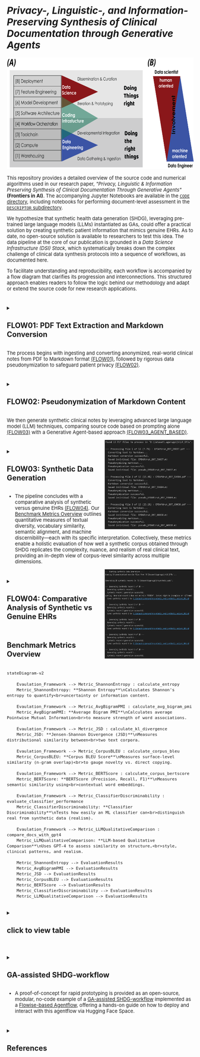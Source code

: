 <span style="font-size: 13px;">

# *Privacy-, Linguistic-, and Information-Preserving Synthesis of Clinical Documentation through Generative Agents*

<p align="center">
  <img width="600" height="300" src="./FIGs/FIG01AB.png">
</p>

This repository provides a detailed overview of the source code and numerical algorithms used in our research paper, *"Privacy, Linguistic & Information Preserving Synthesis of Clinical Documentation Through Generative Agents"* **(Frontiers in AI)**. The accompanying Jupyter Notebooks are available in the [`CODE` directory](https://github.com/HR-DataLab-Healthcare/RESEARCH_SUPPORT/tree/main/PROJECTS/Generative_Agent_based_Data-Synthesis/CODE), including notebooks for performing document-level assessment in the [`DESCRIPTOR` subdirectory](https://github.com/HR-DataLab-Healthcare/RESEARCH_SUPPORT/tree/main/PROJECTS/Generative_Agent_based_Data-Synthesis/CODE/DESCRIPTOR).    
  
We hypothesize that synthetic health data generation (SHDG), leveraging pre-trained large language models (LLMs) instantiated as GAs, could offer a practical solution by creating synthetic patient information that mimics genuine EHRs. As to date, no open-source solution is available to researchers to test this idea. The data pipeline at the core of our publication is grounded in a *Data Science Infrastructure (DSI) Stack*, which systematically breaks down the complex challenge of clinical data synthesis protocols into a sequence of workflows, as documented here.  

To facilitate understanding and reproducibility, each workflow is accompanied by a flow diagram that clarifies its progression and interconnections. This structured approach enables readers to follow the logic behind our methodology and adapt or extend the source code for new research applications.  
  
#

<details>
<summary><h2><strong>FLOW01: PDF Text Extraction and Markdown Conversion</strong></h2></summary>

 ```mermaid 

  stateDiagram-v2
  Initialize_Process: Initialize Azure OpenAI client and paths

  Initialize_Process --> Find_PDFs_In_Directory
  Find_PDFs_In_Directory: Scan PDF_DIRECTORY_PATH

  Find_PDFs_In_Directory --> Process_Next_PDF_Decision
  state Process_Next_PDF_Decision <<choice>>
  Process_Next_PDF_Decision --> Extract_Text_From_PDF : [PDF available]
  Process_Next_PDF_Decision --> End_Process : [No more PDFs]

  Extract_Text_From_PDF: Call extract_text_from_pdf()
  Extract_Text_From_PDF --> Text_Extraction_Check
  state Text_Extraction_Check <<choice>>
  Text_Extraction_Check --> Convert_Text_To_Markdown : [Extraction Succeeded]
  Text_Extraction_Check --> Log_Extraction_Error : [Extraction Failed]

  Log_Extraction_Error: Log PDF reading error
  Log_Extraction_Error --> Process_Next_PDF_Decision

  Convert_Text_To_Markdown: Call convert_text_to_markdown()
  Convert_Text_To_Markdown --> Markdown_Conversion_Check
  state Markdown_Conversion_Check <<choice>>
  Markdown_Conversion_Check --> Save_Single_Markdown_File : [Conversion Succeeded]
  Markdown_Conversion_Check --> Log_Conversion_Error : [Conversion Failed]

  Log_Conversion_Error: Log API or conversion error
  Log_Conversion_Error --> Process_Next_PDF_Decision

  Save_Single_Markdown_File: Call save_single_markdown_file()
  Save_Single_Markdown_File --> File_Save_Check
  state File_Save_Check <<choice>>
  File_Save_Check --> Log_Success : [Save Succeeded]
  File_Save_Check --> Log_Save_Error : [Save Failed]

  Log_Save_Error: Log file writing error
  Log_Save_Error --> Process_Next_PDF_Decision

  Log_Success: Log successful processing for the PDF
  Log_Success --> Process_Next_PDF_Decision

  End_Process --> [*]

 ```


  Shown is the flow used for transforming raw PDF documents into a structured Markdown format. This conversion makes the textual content more amenable to subsequent processing, such as pseudonymization and analysis. The process leverages an AI model for intelligent structuring of the extracted text.

  * **Purpose:** 
    *   To systematically extract all readable text content from a collection of PDF files and then convert this raw text into well-structured Markdown. 
    *   The conversion aims to preserve or infer document elements like headings, lists, and paragraphs, utilizing the capabilities of an Azure OpenAI GPT-4.1 model.

  * **Key Code Components:**

    *  **`extract_text_from_pdf(pdf_path)`**:
        *   **Library Used:** `PyMuPDF (fitz)`
        *   **Functionality:**
            *   Opens a PDF file specified by `pdf_path`.
            *   Iterates through each page of the PDF.
            *   Extracts plain text from each page using `page.get_text("text")`.
            *   Concatenates the text from all pages, adding a double newline (`\n\n`) as a separator between page contents.
            *   Includes basic error handling to catch and report issues during PDF reading, returning `None` if an error occurs.

    *  **`convert_text_to_markdown(text_content, pdf_filename)`**:
        *   **Library Used:** `openai` (for Azure OpenAI)
        *   **Functionality:**
            *   Takes the raw `text_content` (extracted from a PDF) and the original `pdf_filename` (for context in prompts) as input.
            *   If `text_content` is empty, it returns `None`.
            *   Constructs a request to the Azure OpenAI API using the initialized `client` object.
            *   **AI Model Invocation:**
                *   Uses the deployment specified by `AZURE_OPENAI_DEPLOYMENT_NAME` (e.g., "GPT4.1").
                *   Sends a chat completion request with:
                    *   A `system_prompt` instructing the AI to act as an assistant specialized in converting raw text to well-structured Markdown, emphasizing retention of meaning, structure, and technical details without adding conversational fluff.
                    *   A `user_prompt` that includes the `text_content` and `pdf_filename`, asking the AI to convert the text to Markdown, paying attention to potential structural elements (headings, lists, paragraphs) and to output *only* the Markdown content.
                    *   `temperature` is set to `0.2` for more deterministic and factual output.
                    *   `max_tokens` is set to `24000` to accommodate potentially large documents.
            *   Extracts the AI-generated Markdown from the API response.
            *   Includes error handling for the API call, printing an error message and returning `None` if the conversion fails.

    *  **`save_single_markdown_file(markdown_content, output_path)`**:
        *   **Library Used:** `os` (for path manipulation, though file I/O is standard Python)
        *   **Functionality:**
            *   A utility function that takes the generated `markdown_content` string and an `output_path`.
            *   Writes the `markdown_content` to the specified `output_path` using UTF-8 encoding.
            *   Includes basic error handling for file writing operations.

  * **Inputs:**

    *   A collection of original PDF files located in the directory specified by the `PDF_DIRECTORY_PATH` variable.
    *   Azure OpenAI Service Configuration:
        *   `AZURE_OPENAI_ENDPOINT`: The endpoint URL for your Azure OpenAI service.
        *   `AZURE_OPENAI_API_KEY`: Your Azure OpenAI API key (Note: This is a sensitive credential and should be managed securely, not hardcoded directly for production or shared repositories).
        *   `AZURE_OPENAI_DEPLOYMENT_NAME`: The specific deployment name of your model in Azure OpenAI Studio (e.g., "GPT4.1").
        *   `API_VERSION`: The API version for the Azure OpenAI service (e.g., "2024-12-01-preview").
    *   An initialized `AzureOpenAI` client object, configured with the above credentials.

* **Outputs:**

    *   Individual Markdown files, where each file corresponds to an input PDF.
    *   These Markdown files are named `[original_filename_without_extension].md` (e.g., `report1.pdf` becomes `report1.md`).
    *   The output Markdown files are saved directly within the `PDF_DIRECTORY_PATH`.

* **Configuration Variables Used:**

  *   `PDF_DIRECTORY_PATH`: String specifying the absolute or relative path to the directory containing the input PDF files.
  *   `AZURE_OPENAI_ENDPOINT`, `AZURE_OPENAI_API_KEY`, `AZURE_OPENAI_DEPLOYMENT_NAME`, `API_VERSION`: As described under "Inputs".
  *   Prompts within `convert_text_to_markdown`:
      *   `system_prompt`: Defines the AI's role and general output requirements.
      *   `user_prompt`: Provides the specific text and instructions for the conversion task.

* **Workflow Summary:**

    * The main execution block iterates through each PDF file found in `PDF_DIRECTORY_PATH`. 
    * For each PDF:
        - Text is extracted using `extract_text_from_pdf`.
        - If text extraction is successful, the text is passed to `convert_text_to_markdown`.
        - If Markdown conversion is successful, the resulting Markdown content is saved as an individual `.md` file using `save_single_markdown_file`.
        -Progress and any errors are logged to the console.

  </details>

The process begins with ingesting and converting anonymized, real-world clinical notes from PDF to Markdown format [(FLOW01)](https://github.com/HR-DataLab-Healthcare/RESEARCH_SUPPORT/blob/main/PROJECTS/Generative_Agent_based_Data-Synthesis/CODE/FLOW01%2BFLOW02.ipynb), followed by rigorous data pseudonymization to safeguard patient privacy [(FLOW02)](https://github.com/HR-DataLab-Healthcare/RESEARCH_SUPPORT/blob/main/PROJECTS/Generative_Agent_based_Data-Synthesis/CODE/FLOW01%2BFLOW02.ipynb).   
#

<details>
  <summary><h2><strong>FLOW02: Pseudonymization of Markdown Content</strong></h2></summary>


 ```mermaid 

stateDiagram-v2
    Initialize_Process: Initialize Script & Azure OpenAI Client
    Initialize_Process --> Find_Markdown_Files

    Find_Markdown_Files: Scan PDF_DIRECTORY_PATH for .md files (from Stage 1)
    Find_Markdown_Files --> Process_Next_Markdown_Decision
    state Process_Next_Markdown_Decision <<choice>>
        Process_Next_Markdown_Decision --> Read_Markdown_Content : [Markdown file available]
        Process_Next_Markdown_Decision --> End_Pseudonymization_Process : [No more Markdown files]

    Read_Markdown_Content: Read content of current Markdown file
    Read_Markdown_Content --> Call_Pseudonymize_Markdown

    Call_Pseudonymize_Markdown: pseudonymize_markdown(content, filename)
    Call_Pseudonymize_Markdown --> Pseudonymization_Check
    state Pseudonymization_Check <<choice>>
        Pseudonymization_Check --> Save_Pseudonymized_File : [AI returns pseudonymized content]
        Pseudonymization_Check --> Log_Pseudonymization_Error : [AI fails or content empty]

    Log_Pseudonymization_Error: Log API error or empty content
    Log_Pseudonymization_Error --> Collect_Content_For_Combined_File_Error_Path
    Collect_Content_For_Combined_File_Error_Path: (No content to add)
    Collect_Content_For_Combined_File_Error_Path --> Process_Next_Markdown_Decision

    Save_Pseudonymized_File: save_single_markdown_file(pseudo_content, output_path)
    Save_Pseudonymized_File --> File_Save_Check
    state File_Save_Check <<choice>>
        File_Save_Check --> Log_Save_Success : [Save Succeeded]
        File_Save_Check --> Log_Save_Error : [Save Failed]

    Log_Save_Error: Log file writing error
    Log_Save_Error --> Collect_Content_For_Combined_File_Save_Error_Path
    Collect_Content_For_Combined_File_Save_Error_Path: (No content to add)
    Collect_Content_For_Combined_File_Save_Error_Path --> Process_Next_Markdown_Decision

    Log_Save_Success: Log successful pseudonymization and save
    Log_Save_Success --> Collect_Content_For_Combined_File
    Collect_Content_For_Combined_File: Add pseudonymized content to list for combined file
    Collect_Content_For_Combined_File --> Process_Next_Markdown_Decision

    End_Pseudonymization_Process: (Individual files processed, combined file creation follows)
    End_Pseudonymization_Process --> [*]

 ```

<br> 

  Shown is the workflow used to protect patient privacy. It utilizes Markdown files to identify and replace personal identifiers, specifically names, with realistic-sounding pseudonyms. This creates a safer dataset for subsequent tasks, such as training generative models or sharing example data, while aiming to preserve the original document structure and all other content.

  *  **Purpose:**
        * To automatically replace privacy-sensitive information, focusing on person names (e.g., patients, doctors, staff, family members), with plausible, fabricated pseudonyms. 
        * This process is performed using an Azure OpenAI model, with strict instructions to *only* modify names and meticulously preserve the original Markdown formatting and all other textual content.

  *   **Key Code Components:**
      *   **`pseudonymize_markdown(markdown_content, pdf_filename)`**:
          *   **Library Used:** `openai` (for Azure OpenAI).
          *   **Functionality:**
              *   Accepts the `markdown_content` (from Stage 1) and the original `pdf_filename` (for logging/context) as input.
              *   Returns `None` if the input `markdown_content` is empty.
              *   Constructs a `pseudo_user_prompt` that combines the input `markdown_content` with explicit instructions to replace only person names and maintain Markdown integrity.
              *   **AI Model Invocation (Azure OpenAI):**
                  *   Uses the same initialized `client` object and `AZURE_OPENAI_DEPLOYMENT_NAME` (e.g., "GPT4.1") as in Stage 1.
                  *   Sends a chat completion request with:
                      *   The `PSEUDO_SYSTEM_MESSAGE_CONTENT` (see Configuration below) which strictly defines the AI's role and constraints.
                      *   The constructed `pseudo_user_prompt` containing the actual Markdown text and task instructions.
                      *   `temperature` set to `0.2` to encourage deterministic and rule-abiding output.
                      *   `max_tokens` set to `24000` (or a similar appropriate value) to handle the full document.
                  *   Extracts the pseudonymized Markdown text from the AI's response.
                  *   Includes error handling for the API call, printing an error message and returning `None` if pseudonymization fails.
      *   **`save_single_markdown_file(markdown_content, output_path)`**:
          *   This is the same helper function reused from Stage 1.
          *   It saves the pseudonymized Markdown content to a new file, typically prefixed with "pseudo_".

  *   **Inputs:**
      *   Individual Markdown files (`[original_filename].md`) generated in Stage 1, located in `PDF_DIRECTORY_PATH`.
      *   Azure OpenAI Service Configuration:
          *   `AZURE_OPENAI_ENDPOINT`: The endpoint URL for your Azure OpenAI service.
          *   `AZURE_OPENAI_DEPLOYMENT_NAME`: The specific deployment name of your model (e.g., "GPT4.1").
          *   `API_VERSION`: The API version for the Azure OpenAI service.
          *   *(API Key is configured in the environment or client initialization but not detailed here for security).*
      *   An initialized `AzureOpenAI` client object.

  *   **Outputs:**
      *   Individual pseudonymized Markdown files.
      *   Naming convention: `pseudo_[original_filename_without_extension].md` (e.g., `pseudo_report1.md`).
      *   These files are saved within the same `PDF_DIRECTORY_PATH`.

  *   **Configuration Variables Used:**
      *   `PDF_DIRECTORY_PATH`: Path to the directory containing the Markdown files.
      *   Azure OpenAI parameters: `AZURE_OPENAI_ENDPOINT`, `AZURE_OPENAI_DEPLOYMENT_NAME`, `API_VERSION`.
      *   **`PSEUDO_SYSTEM_MESSAGE_CONTENT`**:
          ```
          "Vervang in de aangeleverde tekst uitsluitend de persoonsnamen (zoals patiëntnamen, namen van artsen, medewerkers, familieleden, etc.) door realistische, verzonnen pseudoniemen. Zorg ervoor dat de originele markdown opmaak van de tekst volledig behouden blijft. Geef als antwoord *alleen* de aangepaste tekst terug, zonder enige uitleg of extra commentaar."
          ```
          *(Translation: "In the provided text, replace only personal names (such as patient names, names of doctors, employees, family members, etc.) with realistic, fabricated pseudonyms. Ensure that the original markdown formatting of the text is fully preserved. Return *only* the modified text as the answer, without any explanation or extra commentary.")*
      *   **`PRIVACY_CATEGORIES`** (primarily for contextual understanding and potential future use in prompt refinement, though the current system prompt is highly specific to names):
          ```python
          PRIVACY_CATEGORIES = [
              "Persoonsnamen (patiënt, arts, etc.)",
              "Adressen",
              "Telefoonnummers",
              "E-mailadressen",
              "Geboortedata",
              "Burgerservicenummer (BSN) of andere ID-nummers",
              "Medische klachten, symptomen of diagnoses",
              "Medische behandelingen, medicatie of procedures",
              "Verzekeringsgegevens",
              "Financiële gegevens",
              "Andere direct identificeerbare persoonlijke informatie"
          ]
          ```

*  **Workflow Summary:**
    
    * The main script iterates through each Markdown file (produced in Stage 1) found in `PDF_DIRECTORY_PATH`. 
    * For each Markdown file:
        - The content of the Markdown file is read.
        - This content is passed to the `pseudonymize_markdown` function.
        - If the AI successfully returns pseudonymized content: <br>
        The `save_single_markdown_file` function saves this modified content to a new file, prefixed with `pseudo_`.
        - Progress and any errors encountered during the API call or file operations are logged to the console.
        - The script also collects all pseudonymized content to later create a combined pseudonymized Markdown file.
</details>

We then generate synthetic clinical notes by leveraging advanced large language model (LLM) techniques, comparing source code based on prompting alone [(FLOW03)](https://github.com/HR-DataLab-Healthcare/RESEARCH_SUPPORT/blob/main/PROJECTS/Generative_Agent_based_Data-Synthesis/CODE/FLOW03.ipynb) with a Generative Agent-based approach [(FLOW03_AGENT_BASED)](https://github.com/HR-DataLab-Healthcare/RESEARCH_SUPPORT/blob/main/PROJECTS/Generative_Agent_based_Data-Synthesis/CODE/FLOW03_OPENAI_AGENT_VERSION.ipynb).     
  
<img align="right" width="240" height="240" src="./FIGs/OUPUT_1%2B2.png">

#

  <details>
  <summary><h2><strong>FLOW03: Synthetic Data Generation</strong></h2></summary>

```mermaid

stateDiagram-v2
    Initialize_Script: Configure Azure Client, Paths, NUM_SYNTHETIC_RECORDS

    Initialize_Script --> Check_Pseudonymized_Directory
    state Check_Pseudonymized_Directory <<choice>>
        Check_Pseudonymized_Directory --> Load_Pseudonymized_Examples : [PSEUDO_MD_DIRECTORY_PATH Exists]
        Check_Pseudonymized_Directory --> Error_Exit_No_Directory : [Path Not Found]
        Error_Exit_No_Directory --> [*]

    Load_Pseudonymized_Examples: Call load_pseudonymized_examples()
    Load_Pseudonymized_Examples --> Example_Content_Available_Check
    state Example_Content_Available_Check <<choice>>
        Example_Content_Available_Check --> Begin_Generation_Loop : [Examples Loaded or Warning Issued if Empty]

    Begin_Generation_Loop: Loop record_num from 1 to NUM_SYNTHETIC_RECORDS_TO_GENERATE

    Begin_Generation_Loop --> Generate_Single_Record : [record_num <= NUM_SYNTHETIC_RECORDS]
    Begin_Generation_Loop --> Finalize_Process : [All records attempted]

    Generate_Single_Record: Call generate_synthetic_record(client, loaded_examples, record_num)
    Generate_Single_Record --> Generation_Outcome
    state Generation_Outcome <<choice>>
        Generation_Outcome --> Validate_Generated_Content : [Generation Succeeded (content returned)]
        Generation_Outcome --> Log_Generation_Failure : [Generation Failed (None returned)]

    Log_Generation_Failure: Print error for current record
    Log_Generation_Failure --> Begin_Generation_Loop


    Validate_Generated_Content: Check if generated content ends with "FINISH"
    Validate_Generated_Content --> Save_Synthetic_Record : [Validation OK or Warning Issued]

    Save_Synthetic_Record: Call save_synthetic_record(content, output_dir, record_num)
    Save_Synthetic_Record --> Save_Outcome
    state Save_Outcome <<choice>>
        Save_Outcome --> Log_Save_Success : [Save Succeeded]
        Save_Outcome --> Log_Save_Failure : [Save Failed]

    Log_Save_Success: Print success for current record
    Log_Save_Success --> Begin_Generation_Loop

    Log_Save_Failure: Print error for current record save
    Log_Save_Failure --> Begin_Generation_Loop

    Finalize_Process: Print overall completion message
    Finalize_Process --> [*]

```

<br>

Shown is the workflow used to generate synthetic EHRs. It uses a two-tiered prompting strategy:  *Supervisor prompts set overall structure and standards*, while *Worker prompts provide case-specific instructions*.  In doing so, the GPT-4.1 LLM is directed to produce synthetic EHRs that are not only realistic and coherent but also consistently formatted and effectively anonymized. This approach is designed to create valuable data for research and development purposes without compromising the privacy of real patient information.



  *  **Purpose:**
        * The workflow leverages Azure OpenAI GPT-4.1 LLM to generate artificial EHRs These synthetic dossiers are modeled after a set of previously pseudonymized real-world EHRs, aiming to produce realistic and coherent patient records for physiotherapy, specifically focusing on low back pain cases. 
        * The generation process is guided by detailed prompts and example data to ensure the quality and relevance of the output.

   
            *  **Supervisor Instructions (`system_prompt`):**
                *   This prompt sets the **overall context and persona** for the LLM. It's like a high-level directive from a supervisor to an expert worker.
                *   It instructs the LLM to act as an "experienced physiotherapist" tasked with generating "realistic, complete, and coherent Electronic Patient Dossiers (EPDs) in Dutch."
                *   It establishes the **methodology** (ICF framework, KNGF guidelines for low back pain) and **constraints** (use anonymized information, expert guidance).
                *   Crucially, it includes the instruction: "**Produce ONLY the requested patient dossier and nothing else.**" This primes the LLM to focus solely on the EPD generation.

            *  **Worker Instructions (`user_prompt`):**
                *   This prompt provides the **specific, detailed, step-by-step instructions** for the *current* generation task. It's akin to a detailed work order given to the worker by the supervisor.
                *   It reiterates the task (generate *one* EPD for low back pain) and provides a comprehensive list of **required sections and their content** (Anamnese, ICF Diagnosis, Treatment Goals, Treatment Plan, SOEP Notes).
                *   It specifies **language, style, and formatting requirements** (professional Dutch, expand abbreviations, realistic tone).
                *   It incorporates the `example_markdown_content` to provide concrete examples of structure and quality, while explicitly demanding a **new and unique** case.  

            * Interaction with the LLM 

                - Both the `system_prompt` (Supervisor) and `user_prompt` (Worker) are sent to the Azure OpenAI GPT-4.1 model in each API call.  
                    - The `system_prompt` defines the model's role and core behavior.  
                    - The `user_prompt` gives specific, task-oriented instructions for the current dossier. 

                - LLM responds by reconciling both roles The model reads the Supervisor’s persistent context and the Worker’s current, task-specific instructions. It combines these to produce output that meets overall standards *and* immediate requirements.

                - *loop for each dossier:* For each new dossier, the Worker’s prompt can be refreshed or customized, while the Supervisor’s rules persist. This ensures that every record is unique but still adheres to clinical and structural consistency.

            - *"FINISH" signals collaborative task completion:* The dossier must end with the "FINISH" string, confirming that the LLM has followed Supervisor and Worker instructions all the way through.  
            
            This **iterative, collaborative interaction** ensures that synthetic dossiers are both reliably structured (thanks to the Supervisor) and tailored to the specific requirements or examples of each record (thanks to the Worker), ending only when all steps are *FINISH*ed.  
*   **Key Code Components:**
    *   [`load_pseudonymized_examples(directory_path)`](d:\OneDrive%20-%20Hogeschool%20Rotterdam\1_CURRENT_CODE\DE_IDENTIFY\EPD_DATA_SYNTHESIZER_GPT4.1_V01.ipynb):
        *   Finds all files matching `pseudo_*.md` in the given `directory_path`.
        *   Reads the content of each found file.
        *   Formats the combined content with clear separators (`--- BEGIN VOORBEELD DOSSIER: ... ---`, `--- EINDE VOORBEELD DOSSIER ---`) to help the AI distinguish individual examples.
        *   Returns a single string containing all example content, or an empty string with a warning if no examples are found.
    *   [`generate_synthetic_record(client, example_markdown_content, record_number)`](d:\OneDrive%20-%20Hogeschool%20Rotterdam\1_CURRENT_CODE\DE_IDENTIFY\EPD_DATA_SYNTHESIZER_GPT4.1_V01.ipynb):
        *   **Prompts:** This function defines two key prompts to guide the AI, simulating a Supervisor-Worker interaction:
            *   **`system_prompt` (Supervisor Instructions):** Sets the AI's core **persona** and **overall task**. It instructs the AI to act as an **experienced physiotherapist** generating realistic Dutch EPDs. It establishes the **context** (using anonymized info, expert guidance), **methodology** (applying ICF framework, following KNGF low back pain guidelines), and a crucial **constraint** (produce *only* the requested patient dossier). This acts like a high-level directive from a supervisor.
            *   **`user_prompt` (Worker Instructions):** Provides the **specific, detailed, step-by-step instructions** for the *current* generation task. This acts like the specific work order given to the worker. It details:
                *   **Task Focus:** Generate *one* complete, realistic EPD *only* for low back pain (acute, subacute, or chronic). Explicitly forbids other conditions.
                *   **Required Structure and Content (in order):**
                    1.  **Anamnese Summary:** Specifies content (history, impact, coping, context), style (narrative, professional Dutch), and requirement (classify pain duration).
                    2.  **ICF-based Diagnosis:** Lists all mandatory components (impairments, limitations, restrictions, personal/environmental factors, risk factors, reformulated help request).
                    3.  **Treatment Goals:** Mandates SMART, patient-centered, functional goals (what the patient wants to do), clarifies role of clinical scores (support, not the goal itself), and requires a target date.
                    4.  **Treatment Plan:** Requires description of interventions and rationale, based on KNGF guidelines and goals.
                    5.  **SOEP Progress Notes:** Sets quantity (3-8 notes), format (full SOEP per session), and content requirements (show progression/changes, clinical reasoning).
                    6.  **Language/Style:** Demands professional Dutch, expansion of abbreviations, and realistic tone matching examples.
                *   **Example Guidance:** Injects the `example_markdown_content` as a reference for structure, style, and detail, while explicitly demanding a **new and unique** case.  
                *   **Output Specification:** Instructs the AI to generate *only* the dossier content, starting with the anamnese and ending precisely with the word "FINISH". Re-emphasizes adherence to *all* instructions.
        *   **API Call:** Calls the `client.chat.completions.create` method with the system ("Supervisor") and user ("Worker") prompts, the specified model ([`AZURE_OPENAI_DEPLOYMENT_NAME`](d:\OneDrive%20-%20Hogeschool%20Rotterdam\1_CURRENT_CODE\DE_IDENTIFY\EPD_DATA_SYNTHESIZER_GPT4.1_V01.ipynb)), a higher `temperature` (0.8) for creativity, and sufficient `max_tokens` (8000).
        *   **Error Handling:** Catches potential API errors and returns the generated text content or `None` on failure.
    *   [`save_synthetic_record(synthetic_content, output_dir, record_number)`](d:\OneDrive%20-%20Hogeschool%20Rotterdam\1_CURRENT_CODE\DE_IDENTIFY\EPD_DATA_SYNTHESIZER_GPT4.1_V01.ipynb):
        *   Ensures the specified `output_dir` exists, creating it if necessary.
        *   Constructs a filename like `synthetic_patient_001.md` (using zero-padding for sorting).
        *   Writes the provided `synthetic_content` to the file using UTF-8 encoding.
        *   Handles potential file writing errors.

    *   [`load_pseudonymized_examples(directory_path)`](d:\OneDrive%20-%20Hogeschool%20Rotterdam\1_CURRENT_CODE\DE_IDENTIFY\EPD_DATA_SYNTHESIZER_GPT4.1_V01.ipynb):
        *   Finds all files matching `pseudo_*.md` in the given `directory_path`.
        *   Reads the content of each found file.
        *   Formats the combined content with clear separators (`--- BEGIN VOORBEELD DOSSIER: ... ---`, `--- EINDE VOORBEELD DOSSIER ---`) to help the AI distinguish individual examples.
        *   Returns a single string containing all example content, or an empty string with a warning if no examples are found.
    *   [`generate_synthetic_record(client, example_markdown_content, record_number)`](d:\OneDrive%20-%20Hogeschool%20Rotterdam\1_CURRENT_CODE\DE_IDENTIFY\EPD_DATA_SYNTHESIZER_GPT4.1_V01.ipynb):
        *   **Prompts:** This function defines two key prompts to guide the AI:
            *   **`system_prompt`**: Sets the AI's persona and overall task. It instructs the AI to act as a physiotherapist generating realistic Dutch EPDs based on anonymized information and expert guidance, specifically using the ICF framework and KNGF guidelines for low back pain, and to only output the requested dossier.
            *   **`user_prompt`**: Provides detailed instructions for generating *one* specific EPD. It specifies:
                *   **Condition Focus:** Generate only for acute, subacute, or chronic low back pain.
                *   **Required Sections (in order):**
                    1.  **Anamnese Summary:** Concise narrative of history, impact, coping, context; professional Dutch; specify duration (acute/subacute/chronic).
                    2.  **ICF-based Diagnosis:** Include impairments, activity limitations, participation restrictions, personal factors, environmental factors, risk/prognostic factors, and a reformulation of the patient's request for help.
                    3.  **Treatment Goals:** SMART, patient-centered, functional goals (what the patient wants to do again); clinical scores (PSK, NRS, ODI) can be used as criteria but aren't the goal itself; specify target date.
                    4.  **Treatment Plan:** Describe interventions (manual therapy, exercise, education, etc.) and rationale, based on KNGF guidelines and goals.
                    5.  **SOEP Progress Notes:** 3 to 8 separate notes (one per session) using the full SOEP format (Subjective, Objective, Evaluation, Plan); show realistic progression/stagnation/adjustments over time.
                    6.  **Language/Style:** Professional, natural Dutch; expand common abbreviations (PSK, LWK); realistic and varied tone matching examples.
                *   **Example Usage:** Explicitly includes the loaded `example_markdown_content` as a reference for structure, style, language, and detail, while demanding a completely new and unique case.
                *   **Output Format:** Generate *only* the dossier content, starting with the anamnese and ending precisely with the word "FINISH". Ensure all requested parts and instructions are followed.
        *   **API Call:** Calls the `client.chat.completions.create` method with the system and user prompts, the specified model ([`AZURE_OPENAI_DEPLOYMENT_NAME`](d:\OneDrive%20-%20Hogeschool%20Rotterdam\1_CURRENT_CODE\DE_IDENTIFY\EPD_DATA_SYNTHESIZER_GPT4.1_V01.ipynb)), a higher `temperature` (0.8) for creativity, and sufficient `max_tokens` (8000) for a potentially long record.
        *   **Error Handling:** Catches potential API errors and returns the generated text content or `None` on failure.
    *   [`save_synthetic_record(synthetic_content, output_dir, record_number)`](d:\OneDrive%20-%20Hogeschool%20Rotterdam\1_CURRENT_CODE\DE_IDENTIFY\EPD_DATA_SYNTHESIZER_GPT4.1_V01.ipynb):
        *   Ensures the specified `output_dir` exists, creating it if necessary.
        *   Constructs a filename like `synthetic_patient_001.md` (using zero-padding for sorting).
        *   Writes the provided `synthetic_content` to the file using UTF-8 encoding.
        *   Handles potential file writing errors.


*   **Inputs:**
    *   Pseudonymized Markdown files (`pseudo_*.md`) located in [`PSEUDO_MD_DIRECTORY_PATH`](d:\OneDrive%20-%20Hogeschool%20Rotterdam\1_CURRENT_CODE\DE_IDENTIFY\EPD_DATA_SYNTHESIZER_GPT4.1_V01.ipynb).
    *   Azure OpenAI service credentials and configuration.

    *   **Azure Credentials:** [`AZURE_OPENAI_ENDPOINT`](d:\OneDrive%20-%20Hogeschool%20Rotterdam\1_CURRENT_CODE\DE_IDENTIFY\EPD_DATA_SYNTHESIZER_GPT4.1_V01.ipynb), [`AZURE_OPENAI_API_KEY`](d:\OneDrive%20-%20Hogeschool%20Rotterdam\1_CURRENT_CODE\DE_IDENTIFY\EPD_DATA_SYNTHESIZER_GPT4.1_V01.ipynb), [`AZURE_OPENAI_DEPLOYMENT_NAME`](d:\OneDrive%20-%20Hogeschool%20Rotterdam\1_CURRENT_CODE\DE_IDENTIFY\EPD_DATA_SYNTHESIZER_GPT4.1_V01.ipynb), [`API_VERSION`](d:\OneDrive%20-%20Hogeschool%20Rotterdam\1_CURRENT_CODE\DE_IDENTIFY\EPD_DATA_SYNTHESIZER_GPT4.1_V01.ipynb) are defined to connect to the Azure service.
    *   **Directory Paths:**
        *   [`PSEUDO_MD_DIRECTORY_PATH`](d:\OneDrive%20-%20Hogeschool%20Rotterdam\1_CURRENT_CODE\DE_IDENTIFY\EPD_DATA_SYNTHESIZER_GPT4.1_V01.ipynb): Specifies the location of the pseudonymized Markdown files (`pseudo_*.md`) used as examples.
        *   [`SYNTHETIC_OUTPUT_DIR`](d:\OneDrive%20-%20Hogeschool%20Rotterdam\1_CURRENT_CODE\DE_IDENTIFY\EPD_DATA_SYNTHESIZER_GPT4.1_V01.ipynb): Defines the directory where the generated synthetic Markdown files will be saved.
    *   **Generation Control:**
        *   [`NUM_SYNTHETIC_RECORDS_TO_GENERATE`](d:\OneDrive%20-%20Hogeschool%20Rotterdam\1_CURRENT_CODE\DE_IDENTIFY\EPD_DATA_SYNTHESIZER_GPT4.1_V01.ipynb): Sets the number of synthetic EPDs to create.

*   **Outputs:**
    *   Synthetic Markdown files (`synthetic_patient_*.md`) saved in [`SYNTHETIC_OUTPUT_DIR`](d:\OneDrive%20-%20Hogeschool%20Rotterdam\1_CURRENT_CODE\DE_IDENTIFY\EPD_DATA_SYNTHESIZER_GPT4.1_V01.ipynb).
    *   Progress messages printed to the console during execution.
        *   Prints a starting message.
            *   Checks if the [`PSEUDO_MD_DIRECTORY_PATH`](d:\OneDrive%20-%20Hogeschool%20Rotterdam\1_CURRENT_CODE\DE_IDENTIFY\EPD_DATA_SYNTHESIZER_GPT4.1_V01.ipynb) exists; exits with an error if not.
            *   Calls [`load_pseudonymized_examples`](d:\OneDrive%20-%20Hogeschool%20Rotterdam\1_CURRENT_CODE\DE_IDENTIFY\EPD_DATA_SYNTHESIZER_GPT4.1_V01.ipynb) to get the example content. Issues a warning if no examples are loaded but continues execution.
            *   Enters a loop that runs [`NUM_SYNTHETIC_RECORDS_TO_GENERATE`](d:\OneDrive%20-%20Hogeschool%20Rotterdam\1_CURRENT_CODE\DE_IDENTIFY\EPD_DATA_SYNTHESIZER_GPT4.1_V01.ipynb) times.
            *   Inside the loop, for each record:
                *   Calls [`generate_synthetic_record`](d:\OneDrive%20-%20Hogeschool%20Rotterdam\1_CURRENT_CODE\DE_IDENTIFY\EPD_DATA_SYNTHESIZER_GPT4.1_V01.ipynb) to get the synthetic content.
                *   If generation is successful:
                    *   Performs a basic check to see if the content ends with "FINISH" (as requested in the prompt) and warns if not.
                    *   Calls [`save_synthetic_record`](d:\OneDrive%20-%20Hogeschool%20Rotterdam\1_CURRENT_CODE\DE_IDENTIFY\EPD_DATA_SYNTHESIZER_GPT4.1_V01.ipynb) to save the content to a file.
                *   If generation fails, it skips saving.
            *   Prints a completion message after the loop finishes.

  </details>

* The pipeline concludes with a comparative analysis of synthetic versus genuine EHRs [(FLOW04)](https://github.com/HR-DataLab-Healthcare/RESEARCH_SUPPORT/blob/main/PROJECTS/Generative_Agent_based_Data-Synthesis/CODE/FLOW04.ipynb). Our [Benchmark Metrics Overview](#benchmark-metrics-overview) outlines quantitative measures of textual diversity, vocabulary similarity, semantic alignment, and machine discernibility—each with its specific interpretation. Collectively, these metrics enable a holistic evaluation of how well a synthetic corpus obtained through SHDG replicates the complexity, nuance, and realism of real clinical text, providing an in-depth view of corpus-level similarity across multiple dimensions.    
  
<img align="right" width="240" height="240" src="./FIGs/OUPUT_3%2B4.png">

#

  <details>
  <summary><h2><strong>FLOW04: Comparative Analysis of Synthetic vs Genuine EHRs</strong></h2></summary>

<br>

```mermaid

stateDiagram-v2
    [*] --> Initialize
    Initialize --> Load_Files
    note right of Load_Files
        File loading protocol:
        1. glob.glob pattern matching
        2. Content validation checks
        3. Encoding normalization
    end note
    
    Load_Files --> Check_Benchmarks
    Check_Benchmarks --> Concatenate_Texts : "Run"
    Check_Benchmarks --> Setup_GPT4 : "Skip"
    
    Concatenate_Texts --> Calc_Entropy
    Calc_Entropy --> Calc_Length
    Calc_Length --> Calc_PMI
    Calc_PMI --> Calc_JSD
    Calc_JSD --> Calc_BLEU
    note right of Calc_BLEU
        BLEU Score Parameters:
        - N-gram weights: 0.25 uniform
        - Smoothing: Method2
        - Auto reweighting: Enabled
    end note
    
    Calc_BLEU --> Calc_BERTScore
    note right of Calc_BERTScore
        BERTScore Configuration:
        - lang: nl
        - Model: GroNLP/bert-base-dutch-cased
        - idf_weighting: Enabled
    end note
    
    Calc_BERTScore --> Eval_Classifier
    Eval_Classifier --> Store_Benchmarks
    Store_Benchmarks --> Setup_GPT4
    
    Setup_GPT4 --> Check_GPT4
    Check_GPT4 --> Select_Files : "Ready"
    Check_GPT4 --> Skip_GPT4 : "Skip"
    
    Select_Files --> Loop_Start
    Loop_Start --> Select_Pair
    Select_Pair --> Load_Pair
    Load_Pair --> Call_GPT4
    Call_GPT4 --> Store_Result
    Store_Result --> Add_Delay
    Add_Delay --> Check_More : "Continue"
    Add_Delay --> Print_Summary : "Complete"
    
    Print_Summary --> Generate_Report
    Skip_GPT4 --> Generate_Report
    
    Generate_Report --> Display_Benchmarks
    Display_Benchmarks --> Display_GPT4
    Display_GPT4 --> Save_Results
    Save_Results --> Finalize
    Finalize --> [*]
```

Shown is the workflow used to assesses the quality and similarity of the generated synthetic EHRs compared to the pseudonymized real-world EHRs using a combination of quantitative benchmarks and a qualitative AI-based review.

  * **Purpose:** 
    * To provide metrics and descriptions that indicate how well the synthetic data captures the linguistic, structural, and clinical characteristics of the real-world pseudonymized data.

  * **Key Code Components:**
    * `load_file_content(filepath)`: Helper function to load content for evaluation.
    * `calculate_entropy(text, unit)`: Calculates Shannon's Entropy (character and word level).
    * `calculate_avg_bigram_pmi(text, min_freq)`: Calculates average Pointwise Mutual Information for word bigrams.
    * `calculate_kl_divergence(text1, text2, unit)`: Calculates Jensen-Shannon Divergence between word distributions.
    * `calculate_corpus_bleu(synthetic_contents, pseudo_contents_list)`: Calculates corpus-level BLEU score.
    * `calculate_corpus_bertscore(synthetic_contents, pseudo_contents_list, lang='nl')`: Calculates BERT Score (Precision, Recall, F1).
    * `evaluate_classifier_performance(pseudo_contents, synthetic_contents, ...)`: Trains a classifier to distinguish data types and reports AUC/AUPRC.
    * `compare_docs_with_gpt4(...)`: Sends document pairs to Azure OpenAI for qualitative comparison.
    * Main script logic for loading data, running benchmarks, performing GPT-4 comparisons, and reporting/saving results.
  * **Inputs:**
    * Pseudonymized Markdown files from `PSEUDO_MD_DIRECTORY_PATH_COMPARE`.
    * Synthetic Markdown files from `SYNTHETIC_MD_DIRECTORY_PATH`.
    * Azure OpenAI API configuration and `client` object.
  * **Outputs:**
    * Quantitative benchmark values printed to console (Entropy, Avg. Length, PMI, JSD, BLEU, BERTScore, Classifier AUC/AUPRC).
    * Qualitative GPT-4 comparison summaries and ratings printed to console.
    * Optional JSON file (`COMPARISON_RESULTS_FILE`) with all results.

  * **Configuration Variables Used:**
    * `PSEUDO_MD_DIRECTORY_PATH_COMPARE`, `SYNTHETIC_MD_DIRECTORY_PATH`.
    * `NUM_COMPARISON_PAIRS_TO_EVALUATE`.
    * `PMI_MIN_BIGRAM_FREQ`.
    * `CLASSIFIER_TEST_SIZE`, `CLASSIFIER_RANDOM_STATE`, `CLASSIFIER_MAX_FEATURES`.
    * Azure OpenAI settings (`AZURE_OPENAI_DEPLOYMENT_NAME`, etc.).

  * **Benchmark Metrics Used:**

    | Benchmark                                     | Category                        | Python Code Package(s) Required      |
    |-----------------------------------------------|---------------------------------|--------------------------------------|
    | Average Document Length (Characters)          | Structural                      | `numpy`                              |
    | Shannon's Entropy (Character & Word)        | Linguistic Complexity           | `collections`, `math`                |
    | Average Bigram Pointwise Mutual Information (PMI) | Linguistic Cohesion             | `collections`, `math`, `numpy`       |
    | Jensen-Shannon Divergence (JSD)               | Distributional Similarity       | `collections`, `numpy`, `scipy.stats`|
    | Corpus BLEU Score                             | N-gram Similarity               | `sacrebleu`                          |
    | Corpus BERT Score (Precision, Recall, F1)     | Semantic Similarity             | `bert_score`                         |
    | Classifier Performance (AUC/AUPRC)            | Statistical Distinguishability  | `scikit-learn`                       |
    | Qualitative GPT-4 Comparison                  | Holistic Qualitative Assessment | `openai` (via `client` object)       |

**Note:**
*   `collections` and `math` are part of the Python standard library.
*   `numpy`, `scipy`, `sacrebleu`, `bert_score`, `scikit-learn`, and `openai` are external libraries that need to be installed.
*   The "Informational Accuracy" mentioned in the documentation is primarily assessed qualitatively via the GPT-4 comparison rather than a distinct coded quantitative benchmark in this script.

  </details>

#
## Benchmark Metrics Overview

```mermaid

stateDiagram-v2

    Evaulation_Framework --> Metric_ShannonEntropy : calculate_entropy
    Metric_ShannonEntropy: **Shannon Entropy**\nCalculates Shannon's entropy to quantify<br>uncertainty or information content.

    Evaulation_Framework --> Metric_AvgBigramPMI : calculate_avg_bigram_pmi
    Metric_AvgBigramPMI: **Average Bigram PMI**\nCalculates average Pointwise Mutual Information<br>to measure strength of word associations.

    Evaulation_Framework --> Metric_JSD : calculate_kl_divergence
    Metric_JSD: **Jensen-Shannon Divergence (JSD)**\nMeasures distributional similarity between<br>two text corpora.

    Evaulation_Framework --> Metric_CorpusBLEU : calculate_corpus_bleu
    Metric_CorpusBLEU: **Corpus BLEU Score**\nMeasures surface-level similarity (n-gram overlap)<br>to gauge novelty vs. direct copying.

    Evaulation_Framework --> Metric_BERTScore : calculate_corpus_bertscore
    Metric_BERTScore: **BERTScore (Precision, Recall, F1)**\nMeasures semantic similarity using<br>contextual word embeddings.

    Evaulation_Framework --> Metric_ClassifierDiscriminability : evaluate_classifier_performance
    Metric_ClassifierDiscriminability: **Classifier Discriminability**\nTests how easily an ML classifier can<br>distinguish real from synthetic data (realism).

    Evaulation_Framework --> Metric_LLMQualitativeComparison : compare_docs_with_gpt4
    Metric_LLMQualitativeComparison: **LLM-based Qualitative Comparison**\nUses GPT-4 to assess similarity on structure,<br>style, clinical patterns, and realism.

    Metric_ShannonEntropy --> EvaluationResults
    Metric_AvgBigramPMI --> EvaluationResults
    Metric_JSD --> EvaluationResults
    Metric_CorpusBLEU --> EvaluationResults
    Metric_BERTScore --> EvaluationResults
    Metric_ClassifierDiscriminability --> EvaluationResults
    Metric_LLMQualitativeComparison --> EvaluationResults

```

<br>


<details>
<summary><h2><strong>click to view table</strong></h2></a></summary>

The table entails our benchmarking framework for assessing the realism and utility of synthetic clinical corpora relative to pseudonymized reference data.
It details the equations, computational steps and interpretative significance of each metric. Together, these metrics enable comprehensive, nuanced measurement of fluency, diversity, fidelity, novelty, and clinical plausibility in synthetic text generation.

<br>

| Benchmark Characterization | Computational Steps | Evaluation Significance & interpretation |
|---------------------------|---------------------|------------------------------------------|
| **Metric:** `calculate_entropy(text, unit)`<br><br>**Purpose:** Calculates Shannon's entropy to quantify the uncertainty or information content of a given text corpus (character or word level).<br><br>**Parameters:**<br>- `text` (str): input corpus<br>- `unit` (str): token type (`'char'` or `'word'`) | 1. Tokenize text into characters or words<br>2. Count token frequencies<br>3. Compute token probabilities<br>4. Compute entropy:<br>$H(X) = -\sum_{i=1}^{n}P(x_i)\log_2P(x_i)$ | - Measures linguistic diversity and predictability;<br>- Entropy close to real data indicates realistic complexity.<br>- Low entropy implies simplistic/repetitive text, high entropy may suggest unnatural complexity. |
| **Metric:** `calculate_avg_bigram_pmi(text, min_freq)`<br><br>**Purpose:** Calculates average Pointwise Mutual Information (PMI) of word bigrams to measure the strength of word associations in the text.<br><br>**Parameters:**<br>- `text` (str): input corpus<br>- `min_freq` (int): minimum frequency threshold for bigrams (default `3`) | 1. Tokenize text into words (lowercased)<br>2. Count frequencies for words and bigrams<br>3. For bigrams meeting `min_freq`:<br>$PMI(w_1,w_2)=\log_2\frac{P(w_1,w_2)}{P(w_1)P(w_2)}$<br>4. Compute average PMI across all qualifying bigrams | - Indicates realistic word collocations and phrase structures<br>- Synthetic PMI close to real data suggests natural language generation<br>- Significantly lower PMI indicates random or unnatural word pairings. |
| **Metric:** **Canonical Jensen-Shannon Divergence (JSD)** via `canonical_jsd`<br><br>**Purpose:** Measures the similarity between two text corpora by comparing their token distributions using a symmetric, stable divergence metric based on a mixture distribution.<br><br>**Parameters:**<br>- `text1` (str): First input text (e.g., pseudonymized text)<br>- `text2` (str): Second input text (e.g., synthetic text)<br>- `unit` (str): Tokenization level, either `'word'` (default, uses NLTK's `word_tokenize`) or `'char'` for character-level<br>- `smoothing`: Small constant added to avoid zero probabilities<br>- `base`: $log_2$ for entropy calculation | 1. Compute the mixture distribution:<br>$M=\frac{1}{2}(P + Q)$<br>2. Calculate the Shannon entropy of each distribution:<br>$H(P)$, $H(Q)$ and $H(M)$<br>3. Calculate the Jensen-Shannon Divergence:<br>$JSD(P\|Q)=H(M)-\frac{1}{2}\big(H(P)+H(Q)\big)$ | - **JSD = 0:** The two distributions are identical; synthetic text perfectly mimics real text patterns.<br>- **Higher JSD:** Indicates greater divergence in token usage between texts.<br>- **Interpretation:** Canonical JSD is symmetric, bounded (0 to 1 when base=2), and more stable than direct KL divergence, making it a reliable metric for evaluating similarity between synthetic and real text corpora.<br>- **Use Case:** Suitable for assessing the quality of synthetic text generation by comparing token-level distributions. |
| **Metric:** **Corpus BLEU Score** via `calculate_corpus_bleu`<br>**Purpose:** Measures surface-level similarity (n-gram overlap) between synthetic corpus and set of reference texts; helps gauge novelty vs. direct copying.<br><br>**Parameters:**<br>- `synthetic_contents` (list of str): List of synthetic documents.<br>- `pseudo_contents_list` (list of str): List of reference (pseudonymized) documents; all are references for each synthetic document. | 1. Compute $BLEU$ $Score$:<br>$BLEU=BP\cdot\exp\left(\sum_{n=1}^N w_n\cdot\log (p_n)\right)$<br>- $p_n$ = Modified n-gram precision for n-grams of size $n$<br>- $w_n = \frac{1}{N}$ = Weight for each n-gram order<br>- $N$ = Maximum n-gram length (set to 4)<br><br>Brevity penalty:<br>$BP=1$ if $c > r$<br>$BP=e^{(1-r/c)}$ if $c≤r$<br>$c$ length of candidate<br>$r$ length of reference | - Score ranges from $0$ to $100$<br>- **High BLEU:** Synthetic text closely matches references, indicating low novelty and possible privacy risk.<br>- **Low BLEU:** Synthetic text has higher novelty; less n-gram overlap with reference data. (Desirable for synthetic data) |
| **Metric:** **BERTScore (Precision, Recall, F1)** via `calculate_corpus_bertscore`<br><br>**Purpose:** Measures semantic similarity between synthetic and reference texts by comparing contextual word embeddings from a pre-trained BERT model. Captures similarity in meaning, not just surface-level overlaps.<br><br>**Parameters:**<br>- `synthetic_contents` (list of str): Synthetic documents.<br>- `pseudo_contents_list` (list of str): Reference documents.<br>- `lang` (str): Language code *e.g., 'nl' for Dutch*<br>- BERT model used: `GroNLP/bert-base-dutch-cased`<br>- `idf` (bool): Inverse Document Frequency weighting $True$ | 1. Generate contextual token embeddings for each sentence in both synthetic and reference sets.<br>2. Compute pairwise cosine similarity between candidate and reference token embeddings.<br>3. Greedy matching of tokens for maximum alignment.<br>4. Calculate **Precision** (average max similarity for synthetic tokens), **Recall** (average max similarity for reference tokens), and **F1** (harmonic mean of P/R).<br>5. Return mean corpus-level scores. | - **Higher F1:** Indicates higher semantic similarity; synthetic text conveys meanings similar to the real data.<br>- Meaningful even if wording diverges.<br>- Useful for assessing whether generated data is relevant and meaningful. |
| **Metric:** **Classifier Discriminability** via `evaluate_classifier_performance`<br><br>**Purpose:** Tests how easily a ML classifier (Logistic Regression on TF-IDF) can distinguish real (pseudonymized) from synthetic data. Indicates the "realism" of synthetic data.<br><br>**Parameters:**<br>- `pseudo_contents` (list of str): Pseudonymized (real) documents.<br>- `synthetic_contents` (list of str): Synthetic documents.<br>- `test_size` (float): Test set proportion.<br>- `random_state` (int): Seed for reproducibility.<br>- `max_features` (int): Maximum TF-IDF features. | 1. Label real data as class 0 and synthetic as class 1<br>2. Split into training/test sets.<br>3. Create pipeline: `TfidfVectorizer` + `LogisticRegression`.<br>4. Train on train set.<br>5. Predict probabilities on test set.<br>6. Compute ROC AUC and AUPRC. | - **AUC/AUPRC ≈ 0.5:** Classifier can't distinguish; synthetic is very realistic.<br>- **AUC/AUPRC ≈ 1.0:** Classifier easily separates classes; unrealistic synthetic data.<br>- Good indication of "machine-discernibility."<br>- Lower values are desirable for synthetic data quality.<br><br>- Limitations:<br>*sensitive to dataset size*<br>*Depends on classifier choice* |
| **Metric:** **LLM-based Qualitative Comparison** via `compare_docs_with_gpt4`<br><br>**Purpose:** Uses GPT-4 (via Azure OpenAI) to assess the similarity of a pseudonymized and a synthetic document on structure, style, clinical patterns, and realism—in a qualitative, "expert" manner.<br><br>**Parameters:**<br>- `client`: Initialized Azure OpenAI client.<br>- `pseudo_content` (str): Pseudonymized document content.<br>- `synthetic_content` (str): Synthetic document content.<br>- `pseudo_filename` (str): Filename for pseudonymized document (for prompt context).<br>- `synthetic_filename` (str): Filename for synthetic document. | 1. Builds a system prompt specifying the AI's expert clinical role.<br>2. User prompt provides both documents and asks for comparison (structure, style, clinical patterns, realism, SOEP template adherence), explicitly *not* on details but on overall template, style, plausibility.<br>3. Sends prompts to Azure OpenAI API (GPT-4).<br>4. Parses the returned text for both a rich qualitative description and a categorical rating (Laag/Matig/Hoog). | - **Adds Human-like Judgment:** Captures subtleties like cohesion, realism, and clinical plausibility beyond numbers.<br>- **Contextualizes Quantitative Results:** Explains underlying causes of scores.<br>- **Clear Ratings:** Categorical (Laag/Matig/Hoog) summary quickly indicates perceived similarity.<br>- **Faithful to Real-World Use:** Mimics human expert review, providing holistic and contextual feedback. |

</details>

#

<details>
<summary><h2><strong>GA-assisted SHDG-workflow</strong></h2></summary>

```mermaid

stateDiagram-v2  
    %% Document Loading & Splitting  
    PDFFile: PDF File  
    RCTextSplitter: Recursive Character Text Splitter  
    PDFFile --> RCTextSplitter: Document  
  
    %% Embedding Creation  
    AzureEmbeddings: Azure OpenAI Embeddings  
    RCTextSplitter --> AzureEmbeddings: Document  
  
    %% Vector Store for Retrieval  
    InMemoryVS: In-Memory Vector Store  
    AzureEmbeddings --> InMemoryVS: Embeddings  
    RCTextSplitter --> InMemoryVS: End-USER Prompt  
  
    %% Chat Interaction (LLM Agent)  
    AzureChatOpenAI: Azure ChatOpenAI  
    InMemoryVS --> AzureChatOpenAI: Memory Retriever  
  
    %% Agent Memory  
    SQLiteAgentMemory: SQLite Agent Memory  
    AzureChatOpenAI --> SQLiteAgentMemory: Output  
  
    %% Orchestration/Supervision  
    Supervisor: Supervisor  
    SQLiteAgentMemory --> Supervisor: Agent Memory  
    AzureChatOpenAI --> Supervisor: Flowise Calling LLM GPT4.1  
  
    %% Worker (Action Executor)  
    Worker: Worker  
    %% Supervisor --> Worker: Task Assignment Until FINISHED 
    Worker --> Supervisor: Completion/Report  
  
    %% Iterative Supervisor-Worker Loop  
    state IterationLoop {  
      Supervisor --> Worker:   Task Assignment Until FINISHED 
    }  
  
    %% Output to User  
    Supervisor --> [*]: FINISHED  
  
    %% Notes  
    note right of Supervisor: Orchestrates & manages stopping condition  
    note right of Worker: Executes prompted tasks & reports status  

```

  </details>

* A proof-of-concept for rapid prototyping is provided as an open-source, modular, no-code example of a [GA-assisted SHDG-workflow](https://github.com/HR-DataLab-Healthcare/RESEARCH_SUPPORT/tree/main/PROJECTS/Generative_Agent_based_Data-Synthesis#ga-assisted-shdg-workflow) implemented as a [Flowise-based Agentflow](https://github.com/HR-DataLab-Healthcare/RESEARCH_SUPPORT/tree/main/PROJECTS/Generative_Agent_based_Data-Synthesis/AGENT-FLOWS#readme), offering a hands-on guide on how to deploy and interact with this agentflow via Hugging Face Space.  

#

<details>
  <summary><h2><strong>References</strong></h2></summary>

1.	Abdurahman, S., Salkhordeh Ziabari, A., Moore, A.K., Bartels, D.M., and Dehghani, M. (2025). A primer for evaluating large language models in social-science research. Advances in Methods and Practices in Psychological Science 8(2). doi: 10.1177/25152459251325174. 
2.	Abhishek, M.K., and Rao, D.R. (2021). "Framework to secure docker containers", in: Fifth World Conference on Smart Trends in Systems Security and Sustainability (WorldS4), (London, UK: IEEE), 152-156. doi: 10.1109/WorldS451998.2021.9514041 
3.	Ait, A., Cánovas Izquierdo, J.L., and Cabot, J. (2025). On the suitability of hugging face hub for empirical studies. Empir. Software Eng. 30(2), 1-48. doi: 10.1007/s10664-024-10608-8. 
4.	Alemohammad, S., Casco-Rodriguez, J., Luzi, L., Humayun, A. I., Babaei, H., LeJeune, D., Siahkoohi, A., and Baraniuk, R.G. (2024). "Self-consuming generative models go mad", in: International Conference on Learning Representations (ICLR), (Vienna, AT). doi: 10.48550/arXiv.2307.01850 Available: https://openreview.net/pdf?id=ShjMHfmPs0
5.	Alsentzer, E., Murphy, J.R., Boag, W., Weng, W.-H., Jin, D., Naumann, T., et al. (2019). "Publicly available clinical bert embeddings", in: Proceedings of the 2nd Clinical Natural Language Processing Workshop, (Minneapolis, MN: Association for Computational Linguistics), 72-78. doi: 10.18653/v1/W19-1909 Available: https://aclanthology.org/W19-1909/
6.	Arts, D.L., Voncken, A.G., Medlock, S., Abu-Hanna, A., and van Weert, H.C. (2016). Reasons for intentional guideline non-adherence: A systematic review. Int J Med Inform 89, 55-62. doi: 10.1016/j.ijmedinf.2016.02.009. 
7.	Baowaly, M.K., Lin, C.C., Liu, C.L., and Chen, K.T. (2019). Synthesizing electronic health records using improved generative adversarial networks. J. Am. Med. Inform. Assoc. 26(3), 228-241. doi: 10.1093/jamia/ocy142. 
8.	Barrault, L., Duquenne, P.-A., Elbayad, M., Kozhevnikov, A., Alastruey, B., Andrews, P., et al. 2024. Large concept models: Language modeling in a sentence representation space. arXiv [Preprint]. doi: 10.48550/arXiv.2412.08821
9.	Beam, A.L., Kompa, B., Schmaltz, A., Fried, I., Weber, G., Palmer, N., et al. (2020). "Clinical concept embeddings learned from massive sources of multimodal medical data", in: Pacific Symposium on Biocomputing 2020, (Singapore: World Scientific), 25:295-306. Available: https://psb.stanford.edu/psb-online/proceedings/psb20/Beam.pdf
10.	Bommasani, R., Hudson, D.A., Adeli, E., Altman, R., Arora, S., von Arx, S., et al. 2021. On the opportunities and risks of foundation models. arXiv [Preprint]. doi: 10.48550/arXiv.2108.07258
11.	Brown, T., Mann, B., Ryder, N., Subbiah, M., Kaplan, J.D., Dhariwal, P., et al. (2020). Language models are few-shot learners. Advances in neural information processing systems 33, 1877-1901. doi: 10.5555/3495724.3495883. 
12.	Busch, F., Kather, J.N., Johner, C., Moser, M., Truhn, D., Adams, L.C., et al. (2024). Navigating the european union artificial intelligence act for healthcare. NPJ Digit Med 7(1), 210. doi: 10.1038/s41746-024-01213-6. 
13.	Cannon, J., and Lucci, S. (2010). Transcription and ehrs. Benefits of a blended approach. J AHIMA 81(2), 36-40. 
14.	Casper, S., Bailey, L., Hunter, R., Ezell, C., Cabalé, E., Gerovitch, M., et al. 2025. The AI agent index. arXiv [Preprint]. doi: 10.48550/arXiv.2502.01635
15.	Chan, A., Salganik, R., Markelius, A., Pang, C., Rajkumar, N., Krasheninnikov, D., et al. (2023). "Harms from increasingly agentic algorithmic systems", in: 2023 ACM Conference on Fairness Accountability and Transparency, (New York, NY: Association for Computing Machinery), 651-666. doi: 10.1145/3593013.3594033 
16.	Chen, B., Zhang, Z., Langrené, N., and Zhu, S. (2025). Unleashing the potential of prompt engineering for large language models. Patterns 6(6), 101260. doi: 10.1016/j.patter.2025.101260. 
17.	Chojnacki, B. (2025). The ultimate guide to selecting the right large language model for [Online]. dsstream. Available: https://www.dsstream.com/post/the-ultimate-guide-to-selecting-the-right-large-language-model-for [Accessed: May 11 2025].
18.	Chung, J., Kamar, E., and Amershi, S. (2023). "Increasing diversity while maintaining accuracy: Text data generation with large language models and human interventions", in: Proceedings of the 61st Annual Meeting of the ACL (Volume 1: Long Papers), (Cambridge, MA: Association for Computational Linguistics (ACL)), 575-593. doi: 10.18653/v1/2023.acl-long.34 
19.	Church, K., and Hanks, P. (1990). Word association norms, mutual information, and lexicography. Computational linguistics 16(1), 22-29. Available: https://aclanthology.org/J90-1003.pdf
20.	Das, A.B., Ahmed, S., and Sakib, S.K. 2025. Hallucinations and key information extraction in medical texts: A comprehensive assessment of open-source large language models. arXiv [Preprint]. doi: 10.48550/arXiv.2504.19061
21.	Daull, X., Bellot, P., Bruno, E., Martin, V., and Murisasco, E. 2023. Complex qa and language models hybrid architectures, survey. arXiv [Preprint]. doi: 10.48550/arXiv.2302.09051
22.	DeepMind (2025). Alphaevolve: A gemini-powered coding agent for designing advanced algorithms [Online]. Available: https://deepmind.google/discover/blog/alphaevolve-a-gemini-powered-coding-agent-for-designing-advanced-algorithms/ [Accessed: May 29 2025].
23.	Doan S., C.M., Phuong T.M.., Ohno-Machado L. (2014). "Natural language processing in biomedicine; a unified system architecture overview," in Clinical bioinformatics. Methods in molecular biology, ed. T. R. (New York, NY: Humana Press), 275-294. doi: 10.1007/978-1-4939-0847-9_16
24.	Drechsler, J., and Haensch, A.-C. (2024). 30 years of synthetic data. Statist. Sci. 39(2), 221-242. doi: 10.1214/24-STS927. 
25.	Driehuis, F., Woudenberg-Hulleman, I., Verhof-van Westing, I.M., Geurkink, H., Hartstra, L., Trouw, M., van Heerde, R., et al. (2019). Verantwoording en toelichting kngf-richtlijn fysiotherapeutische dossiervoering 2019 [Online]. Amersfoort: Koninklijk Nederlands Genootschap voor Fysiotherapie (KNGF). Available: https://www.kngf.nl/app/uploads/2024/09/fysiotherapeutische-dossiervoering-2019-verantwoording-en-toelichting-versie-1.1.pdf [Accessed: May 11 2025].
26.	Eigenschink, P., Reutterer, T., Vamosi, S., Vamosi, R., Sun, C., and Kalcher, K. (2023). Deep generative models for synthetic data: A survey. IEEE Access 11, 47304-47320. doi: 10.1109/ACCESS.2023.3275134. 
27.	European Parliament and Council (2024). Regulation (EU) 2024/1689 of the european parliament and of the council of 13 june 2024 laying down harmonised rules on artificial intelligence and amending certain union legislative acts (artificial intelligence act) [Online]. Brussels: Official Journal of the European Union, L, 202. Available: https://eur-lex.europa.eu/eli/reg/2024/1689/oj/eng [Accessed: May 15 2025].
28.	FlowiseAI (2024). Multi-agents – agentflows [Online]. Available: https://docs.flowiseai.com/using-flowise/agentflows/multi-agents [Accessed: April 7 2025].
29.	Fu, Y., Mai, L., and Ustiugov, D. (2025). AI goes serverless: Are systems ready? [Online]. Sigops. Available: https://www.sigops.org/2025/ai-goes-serverless-are-systems-ready/ [Accessed: May 11, 2025].
30.	Garg, M., Raza, S., Rayana, S., Liu, X., and Sohn, S. 2025. The rise of small language models in healthcare: A comprehensive survey. arXiv [Preprint]. doi: 10.48550/arXiv.2504.17119
31.	Goodfellow, I., Bengio, Y., and Courville, A. (2018). Deep learning. Cambridge, MA: MIT press. 
32.	Goyal, M., and Mahmoud, Q.H. (2024). A systematic review of synthetic data generation techniques using generative AI. Electronics 13(17), 3509. Available: https://www.mdpi.com/2079-9292/13/17/3509
33.	Gridach, M., Nanavati, J., Abidine, K.Z.E., Mendes, L., and Mack, C. 2025. Agentic ai for scientific discovery: A survey of progress, challenges, and future directions. arXiv [Preprint]. doi: 10.48550/arXiv.2503.08979
34.	Günther, M., Mohr, I., Williams, D.J., Wang, B., and Xiao, H. 2024. Late chunking: Contextual chunk embeddings using long-context embedding models. arXiv [Preprint]. doi: 10.48550/arXiv.2409.04701
35.	Gupta, S. (2025). The rise of serverless AI: Transforming machine learning deployment. European Journal of Computer Science and Information Technology 13(5), 45-67. doi: 10.37745/ejcsit.2013/vol13n54567. 
36.	Han, T., Adams, L.C., Papaioannou, J.-M., Grundmann, P., Oberhauser, T., Löser, A., et al. 2023. Medalpaca -- an open-source collection of medical conversational AI models and training data. arXiv [Preprint]. doi: 10.48550/arXiv.2304.08247
37.	Hart, E.M., Barmby, P., LeBauer, D., Michonneau, F., Mount, S., Mulrooney, P., et al. (2016). Ten simple rules for digital data storage. PLoS Comput. Biol. 12(10), e1005097. doi: 10.1371/journal.pcbi.1005097. 
38.	Haug, C.J. (2018). Turning the tables - the new european general data protection regulation. N Engl J Med 379(3), 207-209. doi: 10.1056/NEJMp1806637. 
39.	Hechler, E., Weihrauch, M., and Wu, Y. (2023). "Evolution of data architecture," in Data fabric and data mesh approaches with AI. (Berkeley, CA: Apress), 3-15. doi: 10.1007/978-1-4842-9253-2_1
40.	Hettiarachchi, I. (2025). Exploring generative AI agents: Architecture, applications, and challenges. Journal of Artificial Intelligence General science (JAIGS) ISSN: 3006-4023 8(1), 105-127. doi: 10.60087/jaigs.v8i1.350. 
41.	Hoofnagle, C.J., Van Der Sloot, B., and Borgesius, F.Z. (2019). The european union general data protection regulation: What it is and what it means. Information & Communications Technology Law  28(1), 65-98. doi: 10.1080/13600834.2019.1573501. 
42.	Huerta, E.A., Blaiszik, B., Brinson, L.C., Bouchard, K.E., Diaz, D., Doglioni, C., et al. (2023). Fair for AI: An interdisciplinary and international community building perspective. Sci Data 10(1), 487. doi: 10.1038/s41597-023-02298-6. 
43.	Hugging-Face (2025). Hugging face spaces (version [latest]) [Online]. Available: https://huggingface.co/spaces [Accessed: May 13 2025].
44.	Ibrahim, M., Khalil, Y.A., Amirrajab, S., Sun, C., Breeuwer, M., Pluim, J., et al. (2025). Generative AI for synthetic data across multiple medical modalities: A systematic review of recent developments and challenges. Comput. Biol. Med. 189(109834). doi: 10.1016/j.compbiomed.2025.109834. 
45.	Inoue, k. (2024). A practitioner’s guide to selecting large language models for your business needs [Online]. Veritone. Available: https://www.veritone.com/blog/a-practitioners-guide-to-selecting-large-language-models-for-your-business-needs/ [Accessed: May 11 2025].
46.	Jeong, C. (2025). Beyond text: Implementing multimodal large language model-powered multi-agent systems using a no-code platform. J Intell Inf Syst. doi: 10.13088/jiis.2025.31.1.191. 
47.	Jin, M., Sang-Min, C., and Gun-Woo, K. (2025). Comcare: A collaborative ensemble framework for context-aware medical named entity recognition and relation extraction. Electronics 14(2), 328. doi: 10.3390/electronics14020328. 
48.	Jin, R., Du, J., Huang, W., Liu, W., Luan, J., Wang, B., et al. (2024). "A comprehensive evaluation of quantization strategies for large language models", in: Findings of the ACL 2024, (Stroudsburg, PA: Association for Computational Linguistics (ACL)), 12186-12215. doi: 10.18653/v1/2024.findings-acl.726 
49.	Kaplan, J., McCandlish, S., Henighan, T., Brown, T.B., Chess, B., Child, R., et al. 2020. Scaling laws for neural language models. arXiv [Preprint]. doi: 10.48550/arXiv.2001.08361
50.	Karpathy, A. (2025). Vibe coding [Online]. Available: https://x.com/karpathy/status/1886192184808149383 [Accessed: May 12 2025].
51.	Kim, H., Hwang, H., Lee, J., Park, S., Kim, D., Lee, T., et al. (2025). Small language models learn enhanced reasoning skills from medical textbooks. npj Digital Medicine 8(1), 240. doi: 10.1038/s41746-025-01653-8. 
52.	[Dataset] Knaw, Nfu, Nwo, TO federatie, Vereniging Hogescholen, and Vsnu (2018). Nederlandse gedragscode wetenschappelijke integriteit. V1. doi: 10.17026/dans-2cj-nvwu.
53.	Kochanowska, M., Gagliardi, W.R., and with reference to Jonathan, B. (2022). "The double diamond model: In pursuit of simplicity and flexibility," in Perspectives on design ii, eds. D. Raposo, J. Neves & J. Silva. (Cham: Springer International Publishing), 19-32. doi: 10.1007/978-3-030-79879-6_2
54.	Krishnakumar, A., Ogras, U., Marculescu, R., Kishinevsky, M., and Mudge, T. (2023). Domain-specific architectures: Research problems and promising approaches. ACM Transactions on Embedded Computing Systems 22(2), 1-26. doi: 10.1145/3563946. 
55.	Kumar, A. (2023). 5 best flowise alternatives in 2024 to build AI agents. 5 Best Flowise Alternatives in 2024 to Build AI Agents [Online]. Available from: https://blog.fabrichq.ai/6-best-flowise-alternatives-in-2024-to-build-ai-agents-8af9cb572449 [Accessed March 24 2025].
56.	LeCun, Y., Bengio, Y., and Hinton, G. (2015). Deep learning. Nature 521(7553), 436-444. doi: 10.1038/nature14539. 
57.	Lee, J., Yoon, W., Kim, S., Kim, D., Kim, S., So, C.H., et al. (2020). Biobert: A pre-trained biomedical language representation model for biomedical text mining. Bioinformatics 36(4), 1234-1240. doi: 10.1093/bioinformatics/btz682. 
58.	Li, Z., Zhu, H., Lu, Z., and Yin, M. (2023). "Synthetic data generation with large language models for text classification: Potential and limitations", in: Proceedings of the 2023 Conference on Empirical Methods in Natural Language Processing, eds. H. Bouamor, J. Pino & K. Bali (Cambridge, MA: Association for Computational Linguistics (ACL)), 10443--10461. doi: 10.18653/v1/2023.emnlp-main.647 
59.	Little, R.J. (1993). Statistical analysis of masked data. Journal of Official statistics 9(2), 407-426. Available: https://www.imstat.org/publications/sts/sts_39_2/sts_39_2.pdf
60.	Liu, Y., Acharya, U.R., and Tan, J.H. (2025). Preserving privacy in healthcare: A systematic review of deep learning approaches for synthetic data generation. Comput. Methods Programs Biomed. 260, 108571. doi: 10.1016/j.cmpb.2024.108571. 
61.	Loni, M., Poursalim, F., Asadi, M., and Gharehbaghi, A. (2025). A review on generative AI models for synthetic medical text, time series, and longitudinal data. npj Digital Medicine 8(1), 281. doi: 10.1038/s41746-024-01409-w. 
62.	Manning, C.D., and Schutze, H. (1999). Foundations of statistical natural language processing. Cambridge, MA: MIT Press. 
63.	Mayo, M. (2025). Feel the vibe: Why AI-dependent coding isn’t the enemy (or is it?) [Online]. Available: https://www.kdnuggets.com/feel-the-vibe-why-ai-dependent-coding-isnt-the-enemy-or-is-it [Accessed: May 15 2025].
64.	Meng, X.-L. (2021). Building data science infrastructures and infrastructural data science. Harvard Data Science Review 3(2). doi: 10.1162/99608f92.abfa0e70. 
65.	Meystre, S.M., Lovis, C., Burkle, T., Tognola, G., Budrionis, A., and Lehmann, C.U. (2017). Clinical data reuse or secondary use: Current status and potential future progress. Yearb Med Inform 26(1), 38-52. doi: 10.15265/IY-2017-007. 
66.	Mons, B., Neylon, C., Velterop, J., Dumontier, M., da Silva Santos, L.O.B., and Wilkinson, M.D. (2017). Cloudy, increasingly fair; revisiting the fair data guiding principles for the european open science cloud. Information Services and Use 37(1), 49-56. doi: 10.3233/isu-170824. 
67.	Morris, J.X., Sitawarin, C., Guo, C., Kokhlikyan, N., Suh, G.E., Rush, A.M., et al. 2025. How much do language models memorize? arXiv [Preprint]. doi: 10.48550/arXiv.2505.24832
68.	Murtaza, H., Ahmed, M., Khan, N.F., Murtaza, G., Zafar, S., and Bano, A. (2023). Synthetic data generation: State of the art in health care domain. Computer Science Review 48, 100546. doi: 10.1016/j.cosrev.2023.100546. 
69.	Negro-Calduch, E., Azzopardi-Muscat, N., Krishnamurthy, R.S., and Novillo-Ortiz, D. (2021). Technological progress in electronic health record system optimization: Systematic review of systematic literature reviews. Int J Med Inform 152, 104507. doi: 10.1016/j.ijmedinf.2021.104507. 
70.	Nijor, S., Rallis, G., Lad, N., and Gokcen, E. (2022). Patient safety issues from information overload in electronic medical records. J. Patient Saf. 18(6), e999-e1003. doi: 10.1097/PTS.0000000000001002. 
71.	Novikov, A., Vu, N., Eisenberger, M., Dupont, E., Huang, P., Wagner, A.Z., et al. 2025. Alphaevolve: A coding agent for scientific and algorithmic discovery. [online] [Preprint]. Available: https://storage.googleapis.com/deepmind-media/DeepMind.com/Blog/alphaevolve-a-gemini-powered-coding-agent-for-designing-advanced-algorithms/AlphaEvolve.pdf [Accessed May 09 2025]. 
72.	Ohse, J., Hadžić, B., Mohammed, P., Peperkorn, N., Danner, M., Yorita, A., et al. (2024). Zero-shot strike: Testing the generalisation capabilities of out-of-the-box llm models for depression detection. Computer Speech & Language 88, 101663. doi: 10.1016/j.csl.2024.101663. 
73.	OpenAI (2025). Introducing gpt-4.1 in the api [Online]. Available: https://openai.com/index/gpt-4-1/ [Accessed: May 13 2025].
74.	Orru, G., Piarulli, A., Conversano, C., and Gemignani, A. (2023). Human-like problem-solving abilities in large language models using chatgpt. Front Artif Intell 6, 1199350. doi: 10.3389/frai.2023.1199350. 
75.	Park, J.S., O'Brien, J., Cai, C.J., Morris, M.R., Liang, P., and Bernstein, M.S. (2023). "Generative agents: Interactive simulacra of human behavior", in: Proceedings of the 36th Annual ACM Symposium on User Interface Software and Technology (UIST '23), (San Francisco, CA: ACM), 1-22. doi: 10.1145/3586183.3606763 
76.	Peeperkorn, M., Kouwenhoven, T., Brown, D., and Jordanous, A. (2024). "Is temperature the creativity parameter of large language models?", in: Proceedings of the 15th International Conference on Computational Creativity (ICCC’24), (Coimbra, Portugal: Association for Computational Creativity). doi: 10.48550/arXiv.2405.00492 
77.	Pezoulas, V.C., Zaridis, D.I., Mylona, E., Androutsos, C., Apostolidis, K., Tachos, N.S., et al. (2024). Synthetic data generation methods in healthcare: A review on open-source tools and methods. Comput Struct Biotechnol J 23, 2892-2910. doi: 10.1016/j.csbj.2024.07.005. 
78.	Piccialli, F., Chiaro, D., Sarwar, S., Cerciello, D., Qi, P., and Mele, V. (2025). Agentai: A comprehensive survey on autonomous agents in distributed AI for industry 4.0. Expert Systems with Applications 291. doi: 10.1016/j.eswa.2025.128404. 
79.	Post, M. (2018). "A call for clarity in reporting bleu scores", in: Proceedings of the 3d Conference on Machine Translation: Research Papers, (Stroudsburg, PA: Association for Computational Linguistics), 186–191. doi: 10.18653/v1/W18-6319 
80.	Priebe, T., Neumaier, S., and Markus, S. (2021). "Finding your way through the jungle of big data architectures", in: 2021 IEEE International Conference on Big Data (Big Data), (New York, NY: IEEE), 5994-5996. doi: 10.1109/BigData52589.2021.9671862 
81.	Qiu, X., Wang, H., Tan, X., Qu, C., Xiong, Y., Cheng, Y., et al. 2024. Towards collaborative intelligence: Propagating intentions and reasoning for multi-agent coordination with large language models. arXiv [Preprint]. doi: 10.48550/arXiv.2407.12532
82.	QuantSpark. (2023). Choosing the right llm: A guide for decision-makers. Available from: https://quantspark.ai/blogs/2023/10/31/ai-comparison-guide [Accessed may 11, 2025 2025].
83.	Rubin, D.B. (1993). Statistical disclosure limitation. Journal of official Statistics 9(2), 461-468. Available: https://ecommons.cornell.edu/server/api/core/bitstreams/dd0b63ff-4494-4491-96ba-a69811563dee/content
84.	Ruczynski, K. (2024). Compare llms: A guide to finding the best large language models [Online]. Wordware. Available: https://www.wordware.ai/blog/compare-llms-a-guide-to-finding-the-best-large-language-models [Accessed: May 11 2025].
85.	Rujas, M., Martin Gomez Del Moral Herranz, R., Fico, G., and Merino-Barbancho, B. (2025). Synthetic data generation in healthcare: A scoping review of reviews on domains, motivations, and future applications. Int J Med Inform 195, 105763. doi: 10.1016/j.ijmedinf.2024.105763. 
86.	Schick, T., and Schütze, H. (2021). "It’s not just size that matters: Small language models are also few-shot learners", in: Proceedings of the 2021 Conference of the North American Chapter of the Association for Computational Linguistics (NAACL): Human Language Technologies, (Cambridge, MA: Association for Computational Linguistics), 2339-2352. doi: 10.18653/v1/2021.naacl-main.185 
87.	Schneider, J. 2025. Generative to agentic AI: Survey, conceptualization, and challenges. arXiv [Preprint]. doi: 10.48550/arXiv.2504.18875
88.	Schut, M.C., Luik, T.T., Vagliano, I., Rios, M., Helsper, C.W., van Asselt, K.M., et al. (2025). Artificial intelligence for early detection of lung cancer in gps' clinical notes: A retrospective observational cohort study. Br J Gen Pract 75(754), e316-e322. doi: 10.3399/BJGP.2023.0489. 
89.	Seinen, T.M., Kors, J.A., van mulligen, E.M., and Rijnbeek, P.R. 2024. Structured codes and free-text notes: Measuring information complementarity in electronic health records. medRxiv [Preprint]. doi: 10.1101/2024.10.28.24316294
90.	Sengupta, A., Goel, Y., and Chakraborty, T. 2025. How to upscale neural networks with scaling law? A survey and practical guidelines. arXiv [Preprint]. doi: 10.48550/arXiv.2502.12051
91.	Shannon, C.E. (1948). A mathematical theory of communication. Bcl] Syst. Tech. J. 27(3), 379-423. doi: 10.1002/j.1538-7305.1948.tb01338.x. 
92.	Singhal, K., Azizi, S., Tu, T., Mahdavi, S.S., Wei, J., Chung, H.W., et al. (2023). Large language models encode clinical knowledge. Nature 620(7972), 172-180. doi: 10.1038/s41586-023-06291-2. Available: https://www.ncbi.nlm.nih.gov/pubmed/37438534
93.	Steinkamp, J., Kantrowitz, J.J., and Airan-Javia, S. (2022). Prevalence and sources of duplicate information in the electronic medical record. JAMA Netw Open 5(9), e2233348. doi: 10.1001/jamanetworkopen.2022.33348. Available: https://www.ncbi.nlm.nih.gov/pubmed/36156143
94.	Suominen, H., Salanterä, S., Velupillai, S., Chapman, W.W., Savova, G., Elhadad, N., et al. (2013). "Overview of the share/clef ehealth evaluation lab 2013", in: Information Access Evaluation. Multilinguality, Multimodality, and Visualization: 4th International Conference of the CLEF Initiative, (Heidelberg, Germany: Springer), 212-231. doi: 10.1007/978-3-642-40802-1_17 
95.	Swart, N.M., Apeldoorn, A.T., Conijn, D., Meerhoff, G.A., and Ostelo, R.W.J.G. (2021). Kngf-richtlijn lage rugpijn en lumbosacraal radiculair syndroom [Online]. Amersfoort/ Utrecht: Koninklijk Nederlands Genootschap voor Fysiotherapie (KNGF) & Vereniging van Oefentherapeuten Cesar en Mensendieck. Available: https://vvocm.nl/Portals/2/kngf_richtlijn_lage_rugpijn_en_lrs_2021_verantwoording.pdf [Accessed: May 15 2025].
96.	Thandla, S.R., Armstrong, G.Q., Menon, A., Shah, A., Gueye, D.L., Harb, C., et al. (2024). Comparing new tools of artificial intelligence to the authentic intelligence of our global health students. BioData Min. 17(1), 58. doi: 10.1186/s13040-024-00408-7. Available: https://www.ncbi.nlm.nih.gov/pubmed/39696442
97.	Tuulos, V. (2022). Effective data science infrastructure: How to make data scientists productive. Shelter Island, NY: Manning. 
98.	U.S.-National-Library-of-Medicine (2024). Unified medical language system (umls) [Online]. Available: https://www.nlm.nih.gov/research/umls/index.html [Accessed: May 15 2025].
99.	Ulfsnes, R., Moe, N.B., Stray, V., and Skarpen, M. (2024). "Transforming software development with generative AI: Empirical insights on collaboration and workflow," in Generative AI for effective software development, eds. A. Nguyen-Duc, P. Abrahamsson & F. Khomh. (Cham: Springer Nature Switzerland), 219-234. doi: 10.1007/978-3-031-55642-5_10
100.	van Velzen, M., de Graaf-Waar, H.I., Ubert, T., van der Willigen, R.F., Muilwijk, L., Schmitt, M.A., et al. (2023). 21st century (clinical) decision support in nursing and allied healthcare. Developing a learning health system: A reasoned design of a theoretical framework. BMC Med. Inform. Decis. Mak. 23(1), 279. doi: 10.1186/s12911-023-02372-4. Available: https://www.ncbi.nlm.nih.gov/pubmed/38053104
101.	Vasireddy, I., Sriveni, B., Prathyusha, K., and Kandi, A. (2024). "Sentiment analysis of web media using hybrid model with t5 and gpt-4 models", in: 2nd International Conference on Recent Trends in Microelectronics, Automation, Computing and Communications Systems (ICMACC), (New York, NY: IEEE), 634-639. doi: 10.1109/ICMACC62921.2024.10894040 
102.	Vaswani, A., Shazeer, N., Parmar, N., Uszkoreit, J., Jones, L., Gomez, A.N., et al. (2017). "Attention is all you need", in: Advances in Neural Information Processing Systems (NeurIPS, 2017)), 15 pages. doi: 10.48550/arXiv.1706.03762 
103.	Verhulst, S., Zahuranec, A.J., and Chafetz, H. (2025). Moving toward the fair-r principles: Advancing AI-ready data. Available at SSRN. 
104.	Walturn (2025). Gpt‑4.1 and the frontier of AI: Capabilities, improvements, and comparison to claude 3, gemini, mistral, and llama [Online]. Available: https://www.walturn.com/insights/gpt-4-1-and-the-frontier-of-ai-capabilities-improvements-and-comparison-to-claude-3-gemini-mistral-and-llama [Accessed: May 13 2025].
105.	Woisetschläger, H., Erben, A., Marino, B., Wang, S., Lane, N.D., Mayer, R., et al. 2024. Federated learning priorities under the european union artificial intelligence act. arXiv [Preprint]. doi: 10.48550/arXiv.2402.05968
106.	World Health Organization (2001). Icf : International classification of functioning, disability and health / world health organization. Geneva: World Health Organization. 
107.	World Medical Association (2025). World medical association: Declaration of helsinki: Ethical principles for medical research involving human participants. JAMA 333(1), 71-74. doi: 10.1001/jama.2024.21972. 
108.	Xie, C., Cai, S., Wang, W., Li, P., Sang, Z., Yang, K., et al. 2025. Infir: Crafting effective small language models and multimodal small language models in reasoning. arXiv [Preprint]. doi: 10.48550/arXiv.2502.11573
109.	Xie, J., Chen, Z., Zhang, R., Wan, X., and Li, G. 2024. Large multimodal agents: A survey. arXiv [Preprint]. doi: 10.48550/arXiv.2402.15116
110.	Yang, X., Xiao, Y., Liu, D., Deng, H., Huang, J., Zhou, Y., et al. (2025). Cross language transformation of free text into structured lobectomy surgical records from a multi center study. Sci. Rep. 15(1), 15417. doi: 10.1038/s41598-025-97500-7. Available: https://www.ncbi.nlm.nih.gov/pubmed/40316625
111.	Zhang, T., Kishore, V., Wu, F., Weinberger, K.Q., and Artzi, Y. 2019. Bertscore: Evaluating text generation with bert. arXiv [Preprint]. doi: 10.48550/arXiv.1904.09675



  </details>

#


